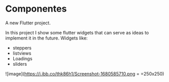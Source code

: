 # Componentes

A new Flutter project.

In this project I show some flutter widgets that can serve as ideas to implement it in the future.
Widgets like:
- steppers
- listviews
- Loadings
- sliders

![image](https://i.ibb.co/thk86h1/Screenshot-1680585710.png = =250x250)
